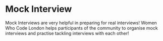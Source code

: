 
# Mock Interview

Mock Interviews are very helpful in preparing for real interviews! Women Who Code London helps participants of the community to organise mock interviews and practise tackling interviews with each other!
